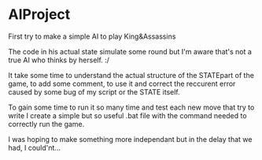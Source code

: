 # AIProject
First try to make a simple AI to play King&Assassins

  The code in his actual state simulate some round but I'm aware that's not a
true AI who thinks by herself. :/

  It take some time to understand the actual structure of the STATEpart of
the game, to add some comment, to use it and correct the reccurent error
caused by some bug of my script or the STATE itself.

  To gain some time to run it so many time and test each new move that try
to write I create a simple but so useful .bat file with the command needed
to correctly run the game.

  I was hoping to make something more independant but in the delay that
we had, I could'nt...

